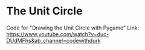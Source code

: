 # The Unit Circle

Code for "Drawing the Unit Circle with Pygame"
Link: https://www.youtube.com/watch?v=duc-DUdMFhs&ab_channel=codewithdurk
